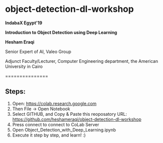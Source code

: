 # object-detection-dl-workshop

**IndabaX Egypt'19**

**Introduction to Object Detection using Deep Learning**

**Hesham Eraqi**

Senior Expert of AI, Valeo Group

Adjunct Faculty/Lecturer, Computer Engineering department, the American University in Cairo

===============

## Steps: 
1. Open: https://colab.research.google.com
2. Then File -> Open Notebook
3. Select GITHUB, and Copy & Paste this reoposatory URL: https://github.com/heshameraqi/object-detection-dl-workshop
4. Press connect to connect to CoLab Server
5. Open Object_Detection_with_Deep_Learning.ipynb
6. Execute it step by step, and learn! :)
